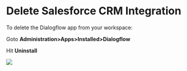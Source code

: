 # Delete Salesforce CRM Integration

To delete the Dialogflow app from your workspace:

Goto **Administration>Apps>Installed>Dialogflow**

Hit **Uninstall**

![](../../../../../.gitbook/assets/2022-02-01\_17-05-50.png)
